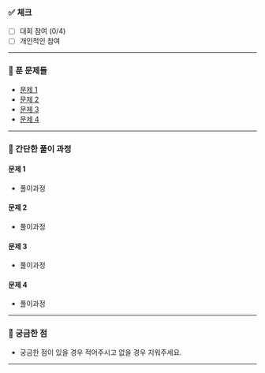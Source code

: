 ### ✅ 체크

<!-- 대회 참여에 체크 시 맞은 문제 수를 0에 표기해주세요! -->

- [ ] 대회 참여 (0/4)
- [ ] 개인적인 참여

---

### 📌 푼 문제들

- [문제 1]()
- [문제 2]()
- [문제 3]()
- [문제 4]()

---

### 📝 간단한 풀이 과정

#### 문제 1

- 풀이과정

#### 문제 2 

- 풀이과정

#### 문제 3

- 풀이과정

#### 문제 4 

- 풀이과정

---

### 🙌 궁금한 점

- 궁금한 점이 있을 경우 적어주시고 없을 경우 지워주세요.

---
